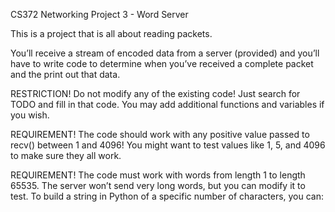 CS372 Networking Project 3 - Word Server

This is a project that is all about reading packets.

You’ll receive a stream of encoded data from a server (provided) and you’ll have to write code to determine when you’ve received a complete 
packet and the print out that data.

RESTRICTION! Do not modify any of the existing code! Just search for TODO and fill in that code. You may add additional functions and 
variables if you wish.

REQUIREMENT! The code should work with any positive value passed to recv() between 1 and 4096! You might want to test values like 1, 5, and 
4096 to make sure they all work.

REQUIREMENT! The code must work with words from length 1 to length 65535. The server won’t send very long words, but you can modify it to 
test. To build a string in Python of a specific number of characters, you can: